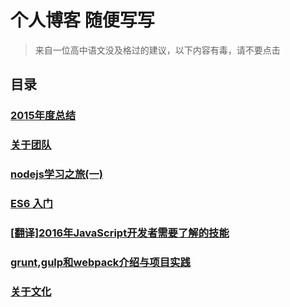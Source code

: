 # 个人博客 随便写写

> 来自一位高中语文没及格过的建议，以下内容有毒，请不要点击

## 目录

###  [2015年度总结](https://github.com/xxholly32/Blog/issues/1)
###  [关于团队](https://github.com/xxholly32/Blog/issues/2)
###  [nodejs学习之旅(一)](https://github.com/xxholly32/Blog/issues/3)
###  [ES6 入门](https://github.com/xxholly32/Blog/issues/4)
###  [[翻译]2016年JavaScript开发者需要了解的技能](https://github.com/xxholly32/Blog/issues/5)
###  [grunt,gulp和webpack介绍与项目实践](https://github.com/xxholly32/Blog/issues/6)
###  [关于文化](https://github.com/xxholly32/Blog/issues/7)
